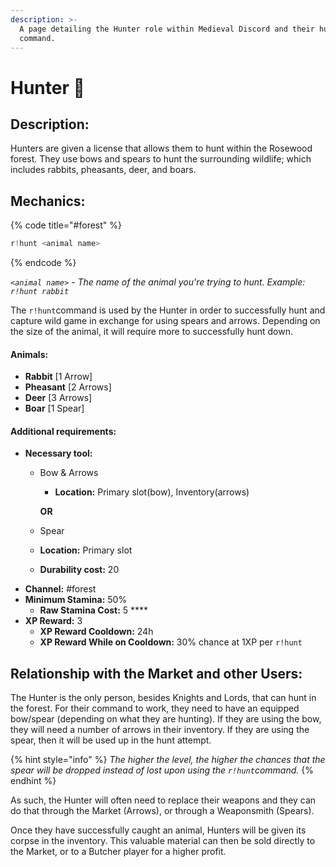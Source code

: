 ```yaml
---
description: >-
  A page detailing the Hunter role within Medieval Discord and their hunt
  command.
---
```


# Hunter 🦌

## Description:

Hunters are given a license that allows them to hunt within the Rosewood forest. They use bows and spears to hunt the surrounding wildlife; which includes rabbits, pheasants, deer, and boars.

## Mechanics:

{% code title="\#forest" %}
```javascript
r!hunt <animal name>
```
{% endcode %}

_`<animal name>`_ _- The name of the animal you're trying to hunt. Example:_ _`r!hunt rabbit`_

The `r!hunt`command is used by the Hunter in order to successfully hunt and capture wild game in exchange for using spears and arrows. Depending on the size of the animal, it will require more to successfully hunt down.

#### Animals:

* **Rabbit** \[1 Arrow\]
* **Pheasant** \[2 Arrows\]
* **Deer** \[3 Arrows\]
* **Boar** \[1 Spear\]

#### Additional requirements:

* **Necessary tool:** 
  * Bow & Arrows

    * **Location:** Primary slot\(bow\), Inventory\(arrows\) 

    **OR**

  *  Spear
    * **Location:** Primary slot
    * **Durability cost:** 20
* **Channel:** \#forest 
* **Minimum Stamina:** 50%
  * **Raw Stamina Cost:** 5 ****
* **XP Reward:** 3
  * **XP Reward Cooldown:** 24h
  * **XP Reward While on Cooldown:** 30% chance at 1XP per `r!hunt`

## Relationship with the Market and other Users:

The Hunter is the only person, besides Knights and Lords, that can hunt in the forest. For their command to work, they need to have an equipped bow/spear \(depending on what they are hunting\). If they are using the bow, they will need a number of arrows in their inventory. If they are using the spear, then it will be used up in the hunt attempt. 

{% hint style="info" %}
_The higher the level, the higher the chances that the spear will be dropped instead of lost upon using the `r!hunt`command._ 
{% endhint %}

As such, the Hunter will often need to replace their weapons and they can do that through the Market \(Arrows\), or through a Weaponsmith \(Spears\).  
  
Once they have successfully caught an animal, Hunters will be given its corpse in the inventory. This valuable material can then be sold directly to the Market, or to a Butcher player for a higher profit. 

